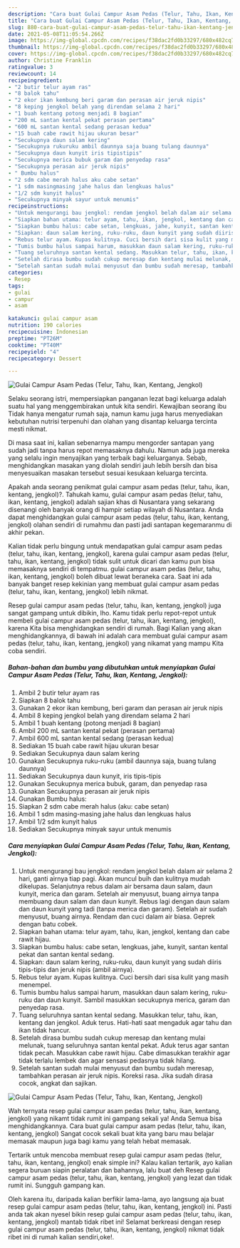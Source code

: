 ```yaml
---
description: "Cara buat Gulai Campur Asam Pedas (Telur, Tahu, Ikan, Kentang, Jengkol) yang enak Untuk Jualan"
title: "Cara buat Gulai Campur Asam Pedas (Telur, Tahu, Ikan, Kentang, Jengkol) yang enak Untuk Jualan"
slug: 880-cara-buat-gulai-campur-asam-pedas-telur-tahu-ikan-kentang-jengkol-yang-enak-untuk-jualan
date: 2021-05-08T11:05:54.266Z
image: https://img-global.cpcdn.com/recipes/f38dac2fd0b33297/680x482cq70/gulai-campur-asam-pedas-telur-tahu-ikan-kentang-jengkol-foto-resep-utama.jpg
thumbnail: https://img-global.cpcdn.com/recipes/f38dac2fd0b33297/680x482cq70/gulai-campur-asam-pedas-telur-tahu-ikan-kentang-jengkol-foto-resep-utama.jpg
cover: https://img-global.cpcdn.com/recipes/f38dac2fd0b33297/680x482cq70/gulai-campur-asam-pedas-telur-tahu-ikan-kentang-jengkol-foto-resep-utama.jpg
author: Christine Franklin
ratingvalue: 3
reviewcount: 14
recipeingredient:
- "2 butir telur ayam ras"
- "8 balok tahu"
- "2 ekor ikan kembung beri garam dan perasan air jeruk nipis"
- "8 keping jengkol belah yang direndam selama 2 hari"
- "1 buah kentang potong menjadi 8 bagian"
- "200 mL santan kental pekat perasan pertama"
- "600 mL santan kental sedang perasan kedua"
- "15 buah cabe rawit hijau ukuran besar"
- "Secukupnya daun salam kering"
- "Secukupnya rukuruku ambil daunnya saja buang tulang daunnya"
- "Secukupnya daun kunyit iris tipistipis"
- "Secukupnya merica bubuk garam dan penyedap rasa"
- "Secukupnya perasan air jeruk nipis"
- " Bumbu halus"
- "2 sdm cabe merah halus aku cabe setan"
- "1 sdm masingmasing jahe halus dan lengkuas halus"
- "1/2 sdm kunyit halus"
- "Secukupnya minyak sayur untuk menumis"
recipeinstructions:
- "Untuk mengurangi bau jengkol: rendam jengkol belah dalam air selama 2 hari, ganti airnya tiap pagi. Akan muncul buih dan kulitnya mudah dikelupas. Selanjutnya rebus dalam air bersama daun salam, daun kunyit, merica dan garam. Setelah air menyusut, buang airnya tanpa membuang daun salam dan daun kunyit. Rebus lagi dengan daun salam dan daun kunyit yang tadi (tanpa merica dan garam). Setelah air sudah menyusut, buang airnya. Rendam dan cuci dalam air biasa. Geprek dengan batu cobek."
- "Siapkan bahan utama: telur ayam, tahu, ikan, jengkol, kentang dan cabe rawit hijau."
- "Siapkan bumbu halus: cabe setan, lengkuas, jahe, kunyit, santan kental pekat dan santan kental sedang."
- "Siapkan: daun salam kering, ruku-ruku, daun kunyit yang sudah diiris tipis-tipis dan jeruk nipis (ambil airnya)."
- "Rebus telur ayam. Kupas kulitnya. Cuci bersih dari sisa kulit yang masih menempel."
- "Tumis bumbu halus sampai harum, masukkan daun salam kering, ruku-ruku dan daun kunyit. Sambil masukkan secukupnya merica, garam dan penyedap rasa."
- "Tuang seluruhnya santan kental sedang. Masukkan telur, tahu, ikan, kentang dan jengkol. Aduk terus. Hati-hati saat mengaduk agar tahu dan ikan tidak hancur."
- "Setelah dirasa bumbu sudah cukup meresap dan kentang mulai melunak, tuang seluruhnya santan kental pekat. Aduk terus agar santan tidak pecah. Masukkan cabe rawit hijau. Cabe dimasukkan terakhir agar tidak terlalu lembek dan agar sensasi pedasnya tidak hilang."
- "Setelah santan sudah mulai menyusut dan bumbu sudah meresap, tambahkan perasan air jeruk nipis. Koreksi rasa. Jika sudah dirasa cocok, angkat dan sajikan."
categories:
- Resep
tags:
- gulai
- campur
- asam

katakunci: gulai campur asam 
nutrition: 190 calories
recipecuisine: Indonesian
preptime: "PT26M"
cooktime: "PT40M"
recipeyield: "4"
recipecategory: Dessert

---
```



![Gulai Campur Asam Pedas (Telur, Tahu, Ikan, Kentang, Jengkol)](https://img-global.cpcdn.com/recipes/f38dac2fd0b33297/680x482cq70/gulai-campur-asam-pedas-telur-tahu-ikan-kentang-jengkol-foto-resep-utama.jpg)

Selaku seorang istri, mempersiapkan panganan lezat bagi keluarga adalah suatu hal yang menggembirakan untuk kita sendiri. Kewajiban seorang ibu Tidak hanya mengatur rumah saja, namun kamu juga harus menyediakan kebutuhan nutrisi terpenuhi dan olahan yang disantap keluarga tercinta mesti nikmat.

Di masa  saat ini, kalian sebenarnya mampu mengorder santapan yang sudah jadi tanpa harus repot memasaknya dahulu. Namun ada juga mereka yang selalu ingin menyajikan yang terbaik bagi keluarganya. Sebab, menghidangkan masakan yang diolah sendiri jauh lebih bersih dan bisa menyesuaikan masakan tersebut sesuai kesukaan keluarga tercinta. 



Apakah anda seorang penikmat gulai campur asam pedas (telur, tahu, ikan, kentang, jengkol)?. Tahukah kamu, gulai campur asam pedas (telur, tahu, ikan, kentang, jengkol) adalah sajian khas di Nusantara yang sekarang disenangi oleh banyak orang di hampir setiap wilayah di Nusantara. Anda dapat menghidangkan gulai campur asam pedas (telur, tahu, ikan, kentang, jengkol) olahan sendiri di rumahmu dan pasti jadi santapan kegemaranmu di akhir pekan.

Kalian tidak perlu bingung untuk mendapatkan gulai campur asam pedas (telur, tahu, ikan, kentang, jengkol), karena gulai campur asam pedas (telur, tahu, ikan, kentang, jengkol) tidak sulit untuk dicari dan kamu pun bisa memasaknya sendiri di tempatmu. gulai campur asam pedas (telur, tahu, ikan, kentang, jengkol) boleh dibuat lewat beraneka cara. Saat ini ada banyak banget resep kekinian yang membuat gulai campur asam pedas (telur, tahu, ikan, kentang, jengkol) lebih nikmat.

Resep gulai campur asam pedas (telur, tahu, ikan, kentang, jengkol) juga sangat gampang untuk dibikin, lho. Kamu tidak perlu repot-repot untuk membeli gulai campur asam pedas (telur, tahu, ikan, kentang, jengkol), karena Kita bisa menghidangkan sendiri di rumah. Bagi Kalian yang akan menghidangkannya, di bawah ini adalah cara membuat gulai campur asam pedas (telur, tahu, ikan, kentang, jengkol) yang nikamat yang mampu Kita coba sendiri.

<!--inarticleads1-->

##### Bahan-bahan dan bumbu yang dibutuhkan untuk menyiapkan Gulai Campur Asam Pedas (Telur, Tahu, Ikan, Kentang, Jengkol):

1. Ambil 2 butir telur ayam ras
1. Siapkan 8 balok tahu
1. Gunakan 2 ekor ikan kembung, beri garam dan perasan air jeruk nipis
1. Ambil 8 keping jengkol belah yang direndam selama 2 hari
1. Ambil 1 buah kentang (potong menjadi 8 bagian)
1. Ambil 200 mL santan kental pekat (perasan pertama)
1. Ambil 600 mL santan kental sedang (perasan kedua)
1. Sediakan 15 buah cabe rawit hijau ukuran besar
1. Sediakan Secukupnya daun salam kering
1. Gunakan Secukupnya ruku-ruku (ambil daunnya saja, buang tulang daunnya)
1. Sediakan Secukupnya daun kunyit, iris tipis-tipis
1. Gunakan Secukupnya merica bubuk, garam, dan penyedap rasa
1. Gunakan Secukupnya perasan air jeruk nipis
1. Gunakan  Bumbu halus:
1. Siapkan 2 sdm cabe merah halus (aku: cabe setan)
1. Ambil 1 sdm masing-masing jahe halus dan lengkuas halus
1. Ambil 1/2 sdm kunyit halus
1. Sediakan Secukupnya minyak sayur untuk menumis




<!--inarticleads2-->

##### Cara menyiapkan Gulai Campur Asam Pedas (Telur, Tahu, Ikan, Kentang, Jengkol):

1. Untuk mengurangi bau jengkol: rendam jengkol belah dalam air selama 2 hari, ganti airnya tiap pagi. Akan muncul buih dan kulitnya mudah dikelupas. Selanjutnya rebus dalam air bersama daun salam, daun kunyit, merica dan garam. Setelah air menyusut, buang airnya tanpa membuang daun salam dan daun kunyit. Rebus lagi dengan daun salam dan daun kunyit yang tadi (tanpa merica dan garam). Setelah air sudah menyusut, buang airnya. Rendam dan cuci dalam air biasa. Geprek dengan batu cobek.
1. Siapkan bahan utama: telur ayam, tahu, ikan, jengkol, kentang dan cabe rawit hijau.
1. Siapkan bumbu halus: cabe setan, lengkuas, jahe, kunyit, santan kental pekat dan santan kental sedang.
1. Siapkan: daun salam kering, ruku-ruku, daun kunyit yang sudah diiris tipis-tipis dan jeruk nipis (ambil airnya).
1. Rebus telur ayam. Kupas kulitnya. Cuci bersih dari sisa kulit yang masih menempel.
1. Tumis bumbu halus sampai harum, masukkan daun salam kering, ruku-ruku dan daun kunyit. Sambil masukkan secukupnya merica, garam dan penyedap rasa.
1. Tuang seluruhnya santan kental sedang. Masukkan telur, tahu, ikan, kentang dan jengkol. Aduk terus. Hati-hati saat mengaduk agar tahu dan ikan tidak hancur.
1. Setelah dirasa bumbu sudah cukup meresap dan kentang mulai melunak, tuang seluruhnya santan kental pekat. Aduk terus agar santan tidak pecah. Masukkan cabe rawit hijau. Cabe dimasukkan terakhir agar tidak terlalu lembek dan agar sensasi pedasnya tidak hilang.
1. Setelah santan sudah mulai menyusut dan bumbu sudah meresap, tambahkan perasan air jeruk nipis. Koreksi rasa. Jika sudah dirasa cocok, angkat dan sajikan.
<img src="//assets-global.cpcdn.com/assets/icons/button_play-2c75c40dde080a61004c1f40b05d8f140eaff45d7e9e6481dc71c63d2e7c4909.png" alt="Gulai Campur Asam Pedas (Telur, Tahu, Ikan, Kentang, Jengkol)">



Wah ternyata resep gulai campur asam pedas (telur, tahu, ikan, kentang, jengkol) yang nikamt tidak rumit ini gampang sekali ya! Anda Semua bisa menghidangkannya. Cara buat gulai campur asam pedas (telur, tahu, ikan, kentang, jengkol) Sangat cocok sekali buat kita yang baru mau belajar memasak maupun juga bagi kamu yang telah hebat memasak.

Tertarik untuk mencoba membuat resep gulai campur asam pedas (telur, tahu, ikan, kentang, jengkol) enak simple ini? Kalau kalian tertarik, ayo kalian segera buruan siapin peralatan dan bahannya, lalu buat deh Resep gulai campur asam pedas (telur, tahu, ikan, kentang, jengkol) yang lezat dan tidak rumit ini. Sungguh gampang kan. 

Oleh karena itu, daripada kalian berfikir lama-lama, ayo langsung aja buat resep gulai campur asam pedas (telur, tahu, ikan, kentang, jengkol) ini. Pasti anda tak akan nyesel bikin resep gulai campur asam pedas (telur, tahu, ikan, kentang, jengkol) mantab tidak ribet ini! Selamat berkreasi dengan resep gulai campur asam pedas (telur, tahu, ikan, kentang, jengkol) nikmat tidak ribet ini di rumah kalian sendiri,oke!.

